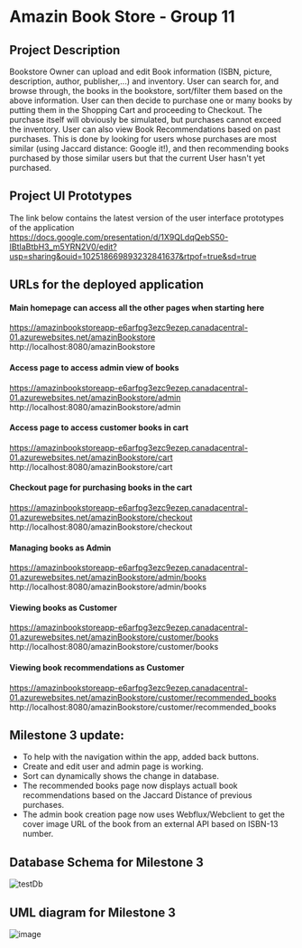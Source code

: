 # Amazin Book Store - Group 11

## Project Description
Bookstore Owner can upload and edit Book information (ISBN, picture, description, author, publisher,...) and inventory. User can search for, and browse through, the books in the bookstore, sort/filter them based on the above information. User can then decide to purchase one or many books by putting them in the Shopping Cart and proceeding to Checkout. The purchase itself will obviously be simulated, but purchases cannot exceed the inventory. User can also view Book Recommendations based on past purchases. This is done by looking for users whose purchases are most similar (using Jaccard distance: Google it!), and then recommending books purchased by those similar users but that the current User hasn't yet purchased.

## Project UI Prototypes
The link below contains the latest version of the user interface prototypes of the application
https://docs.google.com/presentation/d/1X9QLdqQebS50-IBtIaBtbH3_m5YRN2V0/edit?usp=sharing&ouid=102518669893232841637&rtpof=true&sd=true

## URLs for the deployed application
#### Main homepage can access all the other pages when starting here
https://amazinbookstoreapp-e6arfpg3ezc9ezep.canadacentral-01.azurewebsites.net/amazinBookstore
http://localhost:8080/amazinBookstore
#### Access page to access admin view of books
https://amazinbookstoreapp-e6arfpg3ezc9ezep.canadacentral-01.azurewebsites.net/amazinBookstore/admin
http://localhost:8080/amazinBookstore/admin
#### Access page to access customer books in cart
https://amazinbookstoreapp-e6arfpg3ezc9ezep.canadacentral-01.azurewebsites.net/amazinBookstore/cart
http://localhost:8080/amazinBookstore/cart
#### Checkout page for purchasing books in the cart
https://amazinbookstoreapp-e6arfpg3ezc9ezep.canadacentral-01.azurewebsites.net/amazinBookstore/checkout
http://localhost:8080/amazinBookstore/checkout
#### Managing books as Admin
https://amazinbookstoreapp-e6arfpg3ezc9ezep.canadacentral-01.azurewebsites.net/amazinBookstore/admin/books
http://localhost:8080/amazinBookstore/admin/books
#### Viewing books as Customer
https://amazinbookstoreapp-e6arfpg3ezc9ezep.canadacentral-01.azurewebsites.net/amazinBookstore/customer/books
http://localhost:8080/amazinBookstore/customer/books
#### Viewing book recommendations as Customer
https://amazinbookstoreapp-e6arfpg3ezc9ezep.canadacentral-01.azurewebsites.net/amazinBookstore/customer/recommended_books
http://localhost:8080/amazinBookstore/customer/recommended_books

## Milestone 3 update:
- To help with the navigation within the app, added back buttons.
- Create and edit user and admin page is working.
- Sort can dynamically shows the change in database.
- The recommended books page now displays actuall book recommendations based on the Jaccard Distance of previous purchases.
- The admin book creation page now uses Webflux/Webclient to get the cover image URL of the book from an external API based on ISBN-13 number.

## Database Schema for Milestone 3
![testDb](https://github.com/user-attachments/assets/eeb5a12f-1515-429a-a54a-366d250b7eb4)
## UML diagram for Milestone 3
![image](https://github.com/user-attachments/assets/d2aca65f-6655-4f84-9b5a-0ebbfce03b83)

